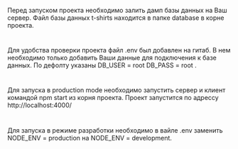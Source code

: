 Перед запуском проекта необходимо залить дамп базы данных на Ваш сервер. Файл базы данных t-shirts находится в папке database в корне проекта.
#
Для удобства проверки проекта файл .env был добавлен на гитаб. В нем необходимо только добавить 
Ваши данные для подключения к базе данных. По дефолту указаны DB_USER = root
DB_PASS = root .
#
Для запуска в production mode необходимо запустить сервер и клиент командой npm start из корня проекта. Проект запустится по адрессу http://localhost:4000/
#
Для запуска в режиме разработки необходимо в вайле .env заменить NODE_ENV = production на NODE_ENV = development.